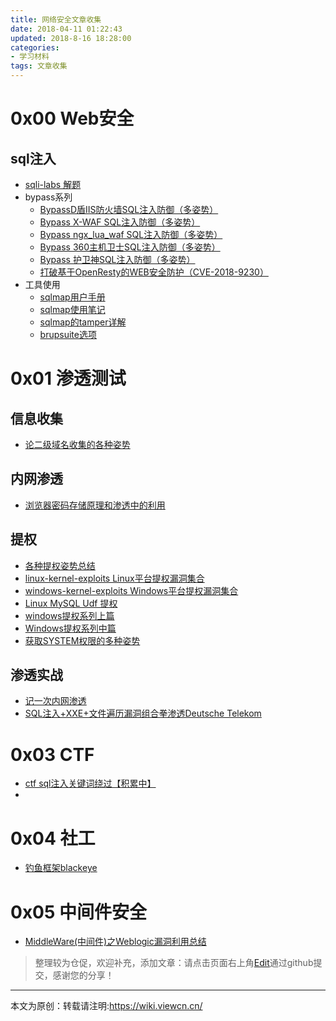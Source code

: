 ```yaml
---
title: 网络安全文章收集
date: 2018-04-11 01:22:43
updated: 2018-8-16 18:28:00
categories: 
- 学习材料
tags: 文章收集
---
```


# 0x00 Web安全

## sql注入

+ [sqli-labs 解题](https://www.cnblogs.com/lcamry/category/846064.html)
+ bypass系列
    + [BypassD盾IIS防火墙SQL注入防御（多姿势）](https://xz.aliyun.com/t/40)
    + [Bypass X-WAF SQL注入防御（多姿势）](https://www.t00ls.net/thread-45302-1-1.html)
    + [Bypass ngx_lua_waf SQL注入防御（多姿势）](https://www.t00ls.net/thread-45736-1-1.html)
    + [Bypass 360主机卫士SQL注入防御（多姿势）](https://www.t00ls.net/thread-45943-1-1.html)
    + [Bypass 护卫神SQL注入防御（多姿势）](https://www.t00ls.net/articles-46165.html)
    + [打破基于OpenResty的WEB安全防护（CVE-2018-9230）](https://www.anquanke.com/post/id/103771)
+ 工具使用
    + [sqlmap用户手册](http://www.91ri.org/6775.html)
    + [sqlmap使用笔记](http://www.91ri.org/3364.html)
    + [sqlmap的tamper详解](http://www.myh0st.cn/index.php/archives/881/)
    + [brupsuite选项](https://blog.csdn.net/u011781521/article/details/54426967)


# 0x01 渗透测试

## 信息收集
+ [论二级域名收集的各种姿势](https://mp.weixin.qq.com/s/ardCYdZzaSjvSIZiFraWGA)

## 内网渗透
+ [浏览器密码存储原理和渗透中的利用](https://www.secpulse.com/archives/3351.html)

## 提权
+ [各种提权姿势总结](http://www.myh0st.cn/index.php/archives/886/)
+ [linux-kernel-exploits Linux平台提权漏洞集合](https://github.com/SecWiki/linux-kernel-exploits)
+ [windows-kernel-exploits Windows平台提权漏洞集合 ](https://github.com/SecWiki/windows-kernel-exploits)
+ [Linux MySQL Udf 提权](http://www.91ri.org/16540.html)
+ [windows提权系列上篇](http://mp.weixin.qq.com/s/uOArxXIfcI4fjqnF9BDJGA)
+ [Windows提权系列中篇](https://mp.weixin.qq.com/s/ERXOLhWo0-lJbMV143I8hA)
+ [获取SYSTEM权限的多种姿势](http://bobao.360.cn/learning/detail/4740.html)

## 渗透实战
+ [记一次内网渗透](http://killbit.me/2017/09/11/%E8%AE%B0%E4%B8%80%E6%AC%A1%E5%86%85%E7%BD%91%E6%B8%97%E9%80%8F/)
+ [SQL注入+XXE+文件遍历漏洞组合拳渗透Deutsche Telekom](http://paper.seebug.org/256/)

# 0x03 CTF
+ [ctf sql注入关键词绕过【积累中】](https://blog.csdn.net/wy_97/article/details/78085664?locationNum=8&fps=1)
+ 


# 0x04 社工

+ [钓鱼框架blackeye](https://github.com/chuanwei/blackeye.git)


# 0x05 中间件安全

+ [MiddleWare(中间件)之Weblogic漏洞利用总结](https://bbs.safewiki.org/thread-72-1-1.html)


> 整理较为仓促，欢迎补充，添加文章：请点击页面右上角[Edit](https://github.com/chuanwei/wiki/edit/master/source/_posts/%E5%AD%A6%E4%B9%A0%E8%B5%84%E6%96%99/%E7%BD%91%E7%BB%9C%E5%AE%89%E5%85%A8%E6%96%87%E7%AB%A0%E6%94%B6%E9%9B%86.md)通过github提交，感谢您的分享！
---
本文为原创：转载请注明:https://wiki.viewcn.cn/